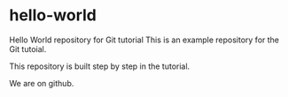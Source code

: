 # hello-world
Hello World repository for Git tutorial
This is an example repository for the Git tutoial.

This repository is built step by step in the tutorial.

We are on github.
